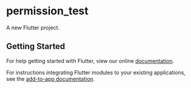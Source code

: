 # permission_test

A new Flutter project.

## Getting Started

For help getting started with Flutter, view our online
[documentation](https://flutter.dev/).

For instructions integrating Flutter modules to your existing applications,
see the [add-to-app documentation](https://flutter.dev/docs/development/add-to-app).
